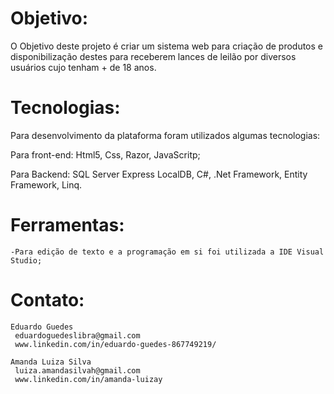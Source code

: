# Objetivo:
O Objetivo deste projeto é criar um sistema web para criação de produtos e disponibilização destes
para receberem lances de leilão por diversos usuários cujo tenham + de 18 anos.


# Tecnologias:
Para desenvolvimento da plataforma foram utilizados algumas tecnologias: 

Para front-end: 
	Html5,
	Css,
    Razor,
    JavaScritp;
  
  Para Backend:
    SQL Server Express LocalDB,
    C#,
    .Net Framework,
    Entity Framework,
    Linq.

# Ferramentas:
	-Para edição de texto e a programação em si foi utilizada a IDE Visual Studio; 


# Contato: 
	Eduardo Guedes
	 eduardoguedeslibra@gmail.com
	 www.linkedin.com/in/eduardo-guedes-867749219/

    Amanda Luiza Silva
     luiza.amandasilvah@gmail.com
     www.linkedin.com/in/amanda-luizay

